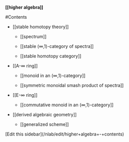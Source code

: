 
**[[higher algebra]]**

#Contents

* [[stable homotopy theory]]

  * [[spectrum]]

  * [[stable (∞,1)-category of spectra]]

  * [[stable homotopy category]]

* [[A-∞ ring]]

  * [[monoid in an (∞,1)-category]]

  * [[symmetric monoidal smash product of spectra]]

* [[E-∞ ring]]

  * [[commutative monoid in an (∞,1)-category]]

* [[derived algebraic geometry]]

  * [[generalized scheme]]

<div markdown="1">[Edit this sidebar](/nlab/edit/higher+algebra+-+contents)</div>